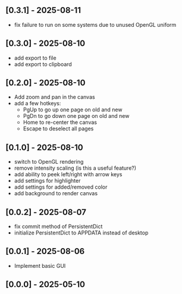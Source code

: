## [0.3.1] - 2025-08-11
* fix failure to run on some systems due to unused OpenGL uniform

## [0.3.0] - 2025-08-10
* add export to file
* add export to clipboard

## [0.2.0] - 2025-08-10
* Add zoom and pan in the canvas
* add a few hotkeys:
  * PgUp to go up one page on old and new
  * PgDn to go down one page on old and new
  * Home to re-center the canvas
  * Escape to deselect all pages

## [0.1.0] - 2025-08-10
* switch to OpenGL rendering
* remove intensity scaling (is this a useful feature?)
* add ability to peek left/right with arrow keys
* add settings for highlighter
* add settings for added/removed color
* add background to render canvas

## [0.0.2] - 2025-08-07
* fix commit method of PersistentDict
* initialize PersistentDict to APPDATA instead of desktop

## [0.0.1] - 2025-08-06
* Implement basic GUI
## [0.0.0] - 2025-05-10
